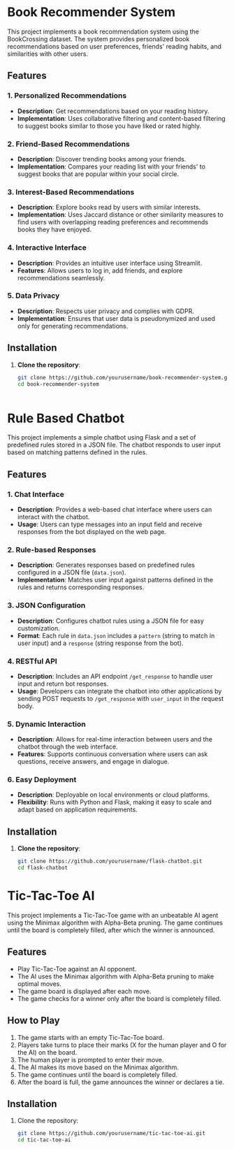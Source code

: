 # Book Recommender System

This project implements a book recommendation system using the BookCrossing dataset. The system provides personalized book recommendations based on user preferences, friends' reading habits, and similarities with other users.

## Features

### 1. Personalized Recommendations

- **Description**: Get recommendations based on your reading history.
- **Implementation**: Uses collaborative filtering and content-based filtering to suggest books similar to those you have liked or rated highly.

### 2. Friend-Based Recommendations

- **Description**: Discover trending books among your friends.
- **Implementation**: Compares your reading list with your friends' to suggest books that are popular within your social circle.

### 3. Interest-Based Recommendations

- **Description**: Explore books read by users with similar interests.
- **Implementation**: Uses Jaccard distance or other similarity measures to find users with overlapping reading preferences and recommends books they have enjoyed.

### 4. Interactive Interface

- **Description**: Provides an intuitive user interface using Streamlit.
- **Features**: Allows users to log in, add friends, and explore recommendations seamlessly.

### 5. Data Privacy

- **Description**: Respects user privacy and complies with GDPR.
- **Implementation**: Ensures that user data is pseudonymized and used only for generating recommendations.

## Installation

1. **Clone the repository**:
   ```bash
   git clone https://github.com/yourusername/book-recommender-system.git
   cd book-recommender-system



# Rule Based Chatbot

This project implements a simple chatbot using Flask and a set of predefined rules stored in a JSON file. The chatbot responds to user input based on matching patterns defined in the rules.

## Features

### 1. Chat Interface

- **Description**: Provides a web-based chat interface where users can interact with the chatbot.
- **Usage**: Users can type messages into an input field and receive responses from the bot displayed on the web page.

### 2. Rule-based Responses

- **Description**: Generates responses based on predefined rules configured in a JSON file (`data.json`).
- **Implementation**: Matches user input against patterns defined in the rules and returns corresponding responses.

### 3. JSON Configuration

- **Description**: Configures chatbot rules using a JSON file for easy customization.
- **Format**: Each rule in `data.json` includes a `pattern` (string to match in user input) and a `response` (string response from the bot).

### 4. RESTful API

- **Description**: Includes an API endpoint `/get_response` to handle user input and return bot responses.
- **Usage**: Developers can integrate the chatbot into other applications by sending POST requests to `/get_response` with `user_input` in the request body.

### 5. Dynamic Interaction

- **Description**: Allows for real-time interaction between users and the chatbot through the web interface.
- **Features**: Supports continuous conversation where users can ask questions, receive answers, and engage in dialogue.

### 6. Easy Deployment

- **Description**: Deployable on local environments or cloud platforms.
- **Flexibility**: Runs with Python and Flask, making it easy to scale and adapt based on application requirements.

## Installation

1. **Clone the repository**:
   ```bash
   git clone https://github.com/yourusername/flask-chatbot.git
   cd flask-chatbot

# Tic-Tac-Toe AI

This project implements a Tic-Tac-Toe game with an unbeatable AI agent using the Minimax algorithm with Alpha-Beta pruning. The game continues until the board is completely filled, after which the winner is announced.

## Features

- Play Tic-Tac-Toe against an AI opponent.
- The AI uses the Minimax algorithm with Alpha-Beta pruning to make optimal moves.
- The game board is displayed after each move.
- The game checks for a winner only after the board is completely filled.

## How to Play

1. The game starts with an empty Tic-Tac-Toe board.
2. Players take turns to place their marks (X for the human player and O for the AI) on the board.
3. The human player is prompted to enter their move.
4. The AI makes its move based on the Minimax algorithm.
5. The game continues until the board is completely filled.
6. After the board is full, the game announces the winner or declares a tie.

## Installation

1. Clone the repository:
   ```bash
   git clone https://github.com/yourusername/tic-tac-toe-ai.git
   cd tic-tac-toe-ai

